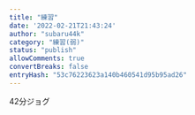 ```yaml
---
title: "練習"
date: '2022-02-21T21:43:24'
author: "subaru44k"
category: "練習(弱)"
status: "publish"
allowComments: true
convertBreaks: false
entryHash: "53c76223623a140b460541d95b95ad26"
---
```

42分ジョグ
